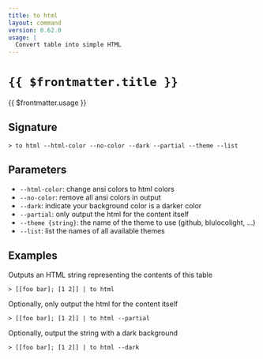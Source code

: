 ```yaml
---
title: to html
layout: command
version: 0.62.0
usage: |
  Convert table into simple HTML
---
```


# `{{ $frontmatter.title }}`

<div style='white-space: pre-wrap;'>{{ $frontmatter.usage }}</div>

## Signature

```> to html --html-color --no-color --dark --partial --theme --list```

## Parameters

 -  `--html-color`: change ansi colors to html colors
 -  `--no-color`: remove all ansi colors in output
 -  `--dark`: indicate your background color is a darker color
 -  `--partial`: only output the html for the content itself
 -  `--theme {string}`: the name of the theme to use (github, blulocolight, ...)
 -  `--list`: list the names of all available themes

## Examples

Outputs an  HTML string representing the contents of this table
```shell
> [[foo bar]; [1 2]] | to html
```

Optionally, only output the html for the content itself
```shell
> [[foo bar]; [1 2]] | to html --partial
```

Optionally, output the string with a dark background
```shell
> [[foo bar]; [1 2]] | to html --dark
```
